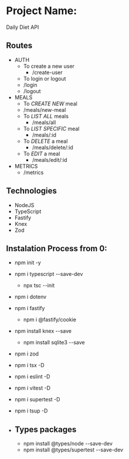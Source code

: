 # Project Name:
  Daily Diet API

## Routes
- AUTH
  - To create a new user
    - /create-user
  - To login or logout
  - /login
  - /logout
- MEALS
  - To *CREATE NEW* meal
  - /meals/new-meal
  - To *LIST ALL* meals
    - /meals/all
  - To *LIST SPECIFIC* meal
    - /meals/:id
  - To *DELETE* a meal
    - /meals/delete/:id
  - To *EDIT* a meal
    - /meals/edit/:id
- METRICS
  - /metrics

## Technologies
- NodeJS
- TypeScript
- Fastify
- Knex
- Zod

## Instalation Process from 0:
- npm init -y
- npm i typescript --save-dev
  - npx tsc --init
- npm i dotenv
- npm i fastify
  - npm i @fastify/cookie
- npm install knex --save
  - npm install sqlite3 --save
- npm i zod
- npm i tsx -D
- npm i eslint -D
- npm i vitest -D
- npm i supertest -D
- npm i tsup -D

- ## Types packages
  - npm install @types/node --save-dev
  - npm install  @types/supertest --save-dev